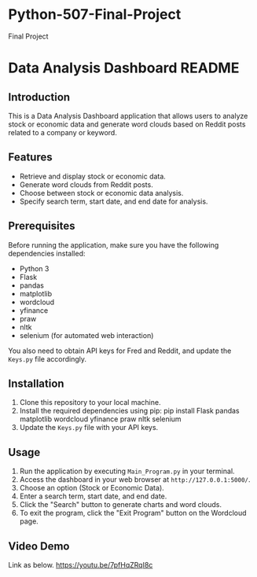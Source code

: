 # Python-507-Final-Project
Final Project
# Data Analysis Dashboard README

## Introduction
This is a Data Analysis Dashboard application that allows users to analyze stock or economic data and generate word clouds based on Reddit posts related to a company or keyword.

## Features
- Retrieve and display stock or economic data.
- Generate word clouds from Reddit posts.
- Choose between stock or economic data analysis.
- Specify search term, start date, and end date for analysis.


## Prerequisites
Before running the application, make sure you have the following dependencies installed:
- Python 3
- Flask
- pandas
- matplotlib
- wordcloud
- yfinance
- praw
- nltk
- selenium (for automated web interaction)

You also need to obtain API keys for Fred and Reddit, and update the `Keys.py` file accordingly.

## Installation
1. Clone this repository to your local machine.
2. Install the required dependencies using pip:
pip install Flask pandas matplotlib wordcloud yfinance praw nltk selenium
3. Update the `Keys.py` file with your API keys.

## Usage
1. Run the application by executing `Main_Program.py` in your terminal.
2. Access the dashboard in your web browser at `http://127.0.0.1:5000/`.
3. Choose an option (Stock or Economic Data).
4. Enter a search term, start date, and end date.
5. Click the "Search" button to generate charts and word clouds.
6. To exit the program, click the "Exit Program" button on the Wordcloud page.

## Video Demo
Link as below.
https://youtu.be/7pfHqZRqI8c
